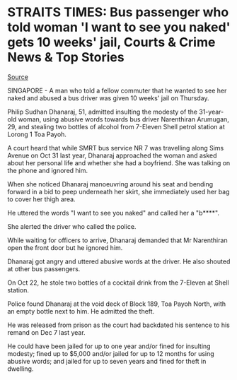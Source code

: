# STRAITS TIMES: Bus passenger who told woman 'I want to see you naked' gets 10 weeks' jail, Courts & Crime News & Top Stories

[Source](https://www.straitstimes.com/singapore/courts-crime/bus-passenger-who-told-woman-i-want-to-see-you-naked-gets-10-weeks-jail "Bus passenger who told woman 'I want to see you naked' gets 10 weeks' jail, Courts & Crime News & Top Stories")

SINGAPORE - A man who told a fellow commuter that he wanted to see her naked and abused a bus driver was given 10 weeks' jail on Thursday.

Philip Sudhan Dhanaraj, 51, admitted insulting the modesty of the 31-year-old woman, using abusive words towards bus driver Narenthiran Arumugan, 29, and stealing two bottles of alcohol from 7-Eleven Shell petrol station at Lorong 1 Toa Payoh.

A court heard that while SMRT bus service NR 7 was travelling along Sims Avenue on Oct 31 last year, Dhanaraj approached the woman and asked about her personal life and whether she had a boyfriend. She was talking on the phone and ignored him.

When she noticed Dhanaraj manoeuvring around his seat and bending forward in a bid to peep underneath her skirt, she immediately used her bag to cover her thigh area.

He uttered the words "I want to see you naked" and called her a "b****".

She alerted the driver who called the police.

While waiting for officers to arrive, Dhanaraj demanded that Mr Narenthiran open the front door but he ignored him.

Dhanaraj got angry and uttered abusive words at the driver. He also shouted at other bus passengers.

On Oct 22, he stole two bottles of a cocktail drink from the 7-Eleven at Shell station.

Police found Dhanaraj at the void deck of Block 189, Toa Payoh North, with an empty bottle next to him. He admitted the theft.

He was released from prison as the court had backdated his sentence to his remand on Dec 7 last year.

He could have been jailed for up to one year and/or fined for insulting modesty; fined up to $5,000 and/or jailed for up to 12 months for using abusive words; and jailed for up to seven years and fined for theft in dwelling.
